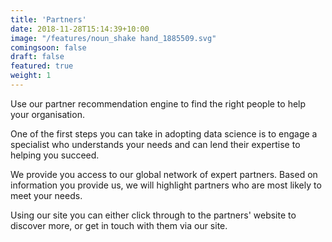 ```yaml
---
title: 'Partners'
date: 2018-11-28T15:14:39+10:00
image: "/features/noun_shake hand_1885509.svg"
comingsoon: false
draft: false
featured: true
weight: 1
---
```


Use our partner recommendation engine to find the right people to help your organisation.

One of the first steps you can take in adopting data science is to engage a specialist who understands your needs and can lend their expertise to helping you succeed.

We provide you access to our global network of expert partners. Based on information you provide us, we will highlight partners who are most likely to meet your needs. 

Using our site you can either click through to the partners' website to discover more, or get in touch with them via our site.